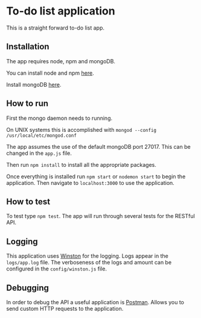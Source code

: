 # To-do list application

This is a straight forward to-do list app.

## Installation

The app requires node, npm and mongoDB.

You can install node and npm [here](https://www.npmjs.com/get-npm).

Install mongoDB [here](https://docs.mongodb.com/manual/installation/).

## How to run

First the mongo daemon needs to running.

On UNIX systems this is accomplished with `mongod --config /usr/local/etc/mongod.conf`

The app assumes the use of the default mongoDB port 27017. This can be changed in the `app.js` file.

Then run `npm install` to install all the appropriate packages.

Once everything is installed run `npm start` or `nodemon start` to begin the application. Then navigate to `localhost:3000` to use the application.

## How to test

To test type `npm test`. The app will run through several tests for the RESTful API.

## Logging

This application uses [Winston](https://github.com/winstonjs/winston) for the logging. Logs appear in the `logs/app.log` file. The verboseness of the logs and amount can be configured in the `config/winston.js` file.

## Debugging

In order to debug the API a useful application is [Postman](https://www.getpostman.com/). Allows you to send custom HTTP requests to the application.